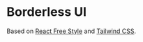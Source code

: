 # Borderless UI

Based on [React Free Style](https://github.com/blakeembrey/react-free-style) and [Tailwind CSS](https://tailwindcss.com).
